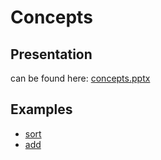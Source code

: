 # Concepts

## Presentation
can be found here: [concepts.pptx](presentation/concepts.pptx)

## Examples
- [sort](sort/instructions.md)
- [add](add/instructions.md)